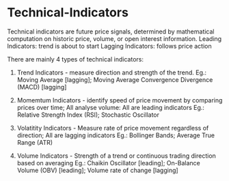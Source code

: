 # Technical-Indicators

Technical indicators are future price signals, determined by mathematical computation on historic price, volume, or open interest information.
Leading Indicators: trend is about to start
Lagging Indicators: follows price action

There are mainly 4 types of technical indicators:
1. Trend Indicators - measure direction and strength of the trend.
   Eg.: Moving Average [lagging]; Moving Average Convergence Divergence (MACD) [lagging]
   
2. Momemtum Indicators - identify speed of price movement by comparing prices over time; All analyse volume: All are leading indicators
   Eg.: Relative Strength Index (RSI); Stochastic Oscillator
   
3. Volatitity Indicators - Measure rate of price movement regardless of direction; All are lagging indicators
   Eg.: Bollinger Bands; Average True Range (ATR)
   
4. Volume Indicators - Strength of a trend or continuous trading direction based on averaging
   Eg.: Chaikin Oscillator [leading]; On-Balance Volume (OBV) [leading]; Volume rate of change [lagging]
   

